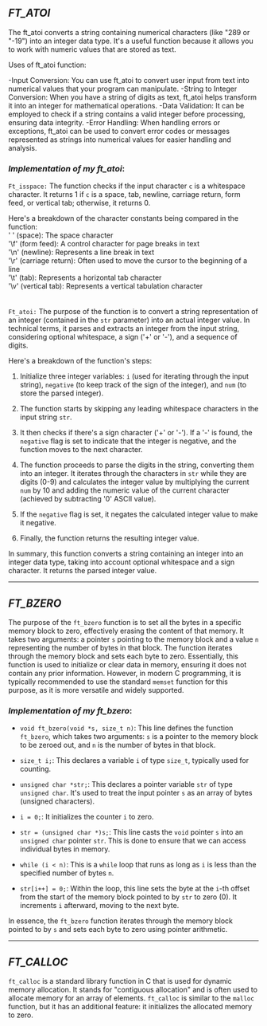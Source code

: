 ##  *FT_ATOI*

The ft_atoi converts a string containing numerical characters (like "289 or "-19") into an integer data
type. It's a useful function because it allows you to work with numeric values that are stored as text.

Uses of ft_atoi function:
   
-Input Conversion: You can use ft_atoi to convert user input from text into numerical values that your program can manipulate.
-String to Integer Conversion: When you have a string of digits as text, ft_atoi helps transform it into an integer for mathematical operations.
-Data Validation: It can be employed to check if a string contains a valid integer before processing, ensuring data integrity.
-Error Handling: When handling errors or exceptions, ft_atoi can be used to convert error codes or messages represented as strings into numerical values for easier handling and analysis.

### *Implementation of my ft_atoi*:
    

`Ft_isspace:` 
The function checks if the input character `c` is a whitespace character. It returns 1 if `c` is a space, 
tab, newline, carriage return, form feed, or vertical tab; otherwise, it returns 0.

Here's a breakdown of the character constants being compared in the function:<br>
' ' (space): The space character<br>
'\f' (form feed): A control character for page breaks in text<br>
'\n' (newline): Represents a line break in text<br>
'\r' (carriage return): Often used to move the cursor to the beginning of a line<br>
'\t' (tab): Represents a horizontal tab character<br>
'\v' (vertical tab): Represents a vertical tabulation character<br>
<br><br>
`Ft_atoi:`
The purpose of the function is to convert a string representation of an integer (contained in the `str` parameter) into an actual integer value.
In technical terms, it parses and extracts an integer from the input string, considering optional whitespace, a sign ('+' or '-'), and a sequence of digits.

Here's a breakdown of the function's steps:

1. Initialize three integer variables: `i` (used for iterating through the input string), `negative` (to keep track of the sign of the integer), and `num` (to store the parsed integer).

2. The function starts by skipping any leading whitespace characters in the input string `str`.

3. It then checks if there's a sign character ('+' or '-'). If a '-' is found, the `negative` flag is set to indicate that the integer is negative, and the function moves to the next character.

4. The function proceeds to parse the digits in the string, converting them into an integer. It iterates through the characters in `str` while they are digits (0-9) and calculates the integer value by multiplying the current `num` by 10 and adding the numeric value of the current character (achieved by subtracting '0' ASCII value).

5. If the `negative` flag is set, it negates the calculated integer value to make it negative.

6. Finally, the function returns the resulting integer value.

In summary, this function converts a string containing an integer into an integer data type, taking into account optional whitespace and a sign character. It returns the parsed integer value.

---

## *FT_BZERO*

The purpose of the `ft_bzero` function is to set all the bytes in a specific memory block to zero, effectively erasing the content of that memory. It takes two arguments: a pointer `s` pointing to the memory block and a value `n` representing the number of bytes in that block. The function iterates through the memory block and sets each byte to zero. Essentially, this function is used to initialize or clear data in memory, ensuring it does not contain any prior information. However, in modern C programming, it is typically recommended to use the standard `memset` function for this purpose, as it is more versatile and widely supported.

### *Implementation of my ft_bzero*:

- `void ft_bzero(void *s, size_t n)`: This line defines the function `ft_bzero`, which takes two arguments: `s` is a pointer to the memory block to be zeroed out, and `n` is the number of bytes in that block.

- `size_t i;`: This declares a variable `i` of type `size_t`, typically used for counting.

- `unsigned char *str;`: This declares a pointer variable `str` of type `unsigned char`. It's used to treat the input pointer `s` as an array of bytes (unsigned characters).

- `i = 0;`: It initializes the counter `i` to zero.

- `str = (unsigned char *)s;`: This line casts the `void` pointer `s` into an `unsigned char` pointer `str`. This is done to ensure that we can access individual bytes in memory.

- `while (i < n)`: This is a `while` loop that runs as long as `i` is less than the specified number of bytes `n`.

- `str[i++] = 0;`: Within the loop, this line sets the byte at the `i`-th offset from the start of the memory block pointed to by `str` to zero (0). It increments `i` afterward, moving to the next byte.

In essence, the `ft_bzero` function iterates through the memory block pointed to by `s` and sets each byte to zero using pointer arithmetic.

---

## *FT_CALLOC*

`ft_calloc` is a standard library function in C that is used for dynamic memory allocation. It stands for "contiguous allocation" and is often used to allocate memory for an array of elements. `ft_calloc` is similar to the `malloc` function, but it has an additional feature: it initializes the allocated memory to zero.

